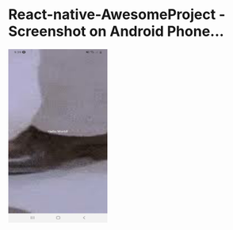 # React-native-AwesomeProject - Screenshot on Android Phone...

<img src="myfirstreactnative.jpg" height="350" width="200">
